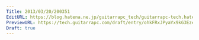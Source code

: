```yaml
---
Title: 2013/03/20/200351
EditURL: https://blog.hatena.ne.jp/guitarrapc_tech/guitarrapc-tech.hatenablog.com/atom/entry/6802418398340423920
PreviewURL: https://tech.guitarrapc.com/draft/entry/ohkFRxJPyaYx9kG3Eze9076gB_E
Draft: true
---
```


